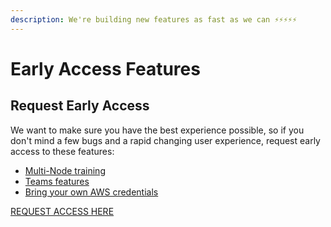 ```yaml
---
description: We're building new features as fast as we can ⚡⚡⚡⚡⚡
---
```


# Early Access Features

## Request Early Access

We want to make sure you have the best experience possible, so if you don't mind a few bugs and a rapid changing user experience, request early access to these features:

* [Multi-Node training](multi-node.md)
* [Teams features](teams-features.md)
* [Bring your own AWS credentials](adding-custom-cloud-credentials.md)

[REQUEST ACCESS HERE](https://forms.gle/CDk9yajbA5MWSRKM8)

